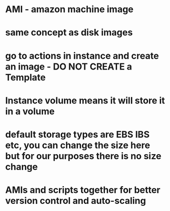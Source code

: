 # AMI - amazon machine image
# same concept as disk images 
# go to actions in instance and create an image - DO NOT CREATE a Template
# Instance volume means it will store it in a volume 
# default storage types are EBS IBS etc, you can change the size here but for our purposes there is no size change

# AMIs and scripts together for better version control and auto-scaling